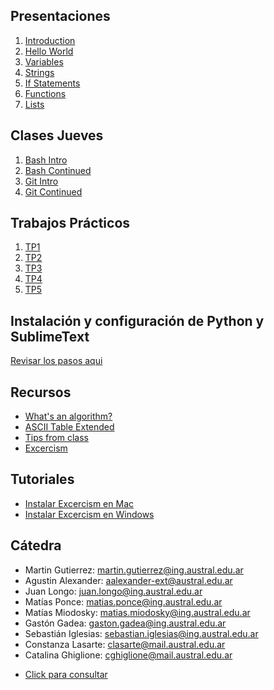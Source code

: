 ## Presentaciones
1. [Introduction](introduction)
2. [Hello World](hello-world)
3. [Variables](variables)
4. [Strings](strings)
5. [If Statements](ifs)
6. [Functions](functions)
7. [Lists](lists)
<!-- 8. [Loops](loops) -->
<!-- 9. [Recursion](recursion) -->
<!-- 10. [Objects & Classes](objects) -->
<!-- 12. [List Comprehension & Plots](listsplots) -->
<!-- 11. [Java Adapter](java) -->

## Clases Jueves
1. [Bash Intro](bash-intro)
2. [Bash Continued](bash-continue)
3. [Git Intro](git-intro)
4. [Git Continued](git-continue)

## Trabajos Prácticos

1. [TP1](practice/1)
2. [TP2](practice/2)
3. [TP3](practice/3)
4. [TP4](practice/4)
5. [TP5](practice/5)
<!-- 6. [TP6](practice/6) -->
<!-- 7. [TP7](practice/7) -->
<!-- 8. [TP8](practice/8) -->

<!-- ## Parciales y Anuncios -->

<!-- * Lunes 19/09: Primer parcial -->
<!-- * Lunes 14/11: Segundo parcial -->

## Instalación y configuración de Python y SublimeText
[Revisar los pasos  aqui](utils/installation)

<!-- ## Clase de consulta -->

<!-- Todos los jueves a las 16.30 en el Aula B1.1 los esperan Sofía y Constanza. -->

<!-- ## Ejemplos -->

<!-- - [Objecto Marker](resources/marker) -->
<!-- - [Objecto Bicycle](resources/bicycle) -->
<!-- - [Multi Array](resources/multiarray) -->
<!-- - [Tester.java](resources/Tester.java) -->
<!-- - [Pen.java](resources/Pen.java) -->
<!-- - [ArraySamples.java](resources/ArraySamples.java) -->
<!-- - [Factorial.java](resources/Factorial.java) -->

<!-- ## Repaso Parcial

* [Ejercicios](resources/parcial)
 -->

<!-- ## Cartelera -->

<!-- * [Final Cartelera](resources/cartelera) -->

## Recursos

* [What's an algorithm?](https://www.youtube.com/watch?v=6hfOvs8pY1k)
* [ASCII Table Extended](https://computersciencewiki.org/images/3/3d/Ascii_table.png)
* [Tips from class](resources/hoja_tips.pdf)
* [Excercism](http://facultaddeingenieria.duckdns.org)
<!-- * [Programa](https://drive.google.com/file/d/1mvKoX8RAQVYJUuPx-i6xQQl2XdBYNCOu/view?usp=sharing) -->
<!-- - [Clase Scanner.java](resources/scanner) -->
<!-- * [The Java Tutorials](https://docs.oracle.com/javase/tutorial/) -->


## Tutoriales 

* [Instalar Excercism en Mac ](https://youtu.be/H6GWUV-z_Gw)
* [Instalar Excercism en Windows ](https://youtu.be/G1O5li7LxKU)


## Cátedra
* Martin Gutierrez: [martin.gutierrez@ing.austral.edu.ar](mailto:martin.gutierrez@ing.austral.edu.ar)
* Agustin Alexander: [aalexander-ext@austral.edu.ar](mailto:aalexander-ext@austral.edu.ar)
* Juan Longo: [juan.longo@ing.austral.edu.ar](mailto:juan.longo@ing.austral.edu.ar)
* Matías Ponce: [matias.ponce@ing.austral.edu.ar](mailto:matias.ponce@ing.austral.edu.ar)
* Matías Miodosky: [matias.miodosky@ing.austral.edu.ar](matias.miodosky@ing.austral.edu.ar)
* Gastón Gadea: [gaston.gadea@ing.austral.edu.ar](gaston.gadea@ing.austral.edu.ar)
* Sebastián Iglesias: [sebastian.iglesias@ing.austral.edu.ar](sebastian.iglesias@ing.austral.edu.ar)
* Constanza Lasarte: [clasarte@mail.austral.edu.ar](clasarte@mail.austral.edu.ar)
* Catalina Ghiglione: [cghiglione@mail.austral.edu.ar](cghiglione@mail.austral.edu.ar)

<!-- * Sofía Sidañez: [sofia.sidanez@ing.austral.edu.ar](mailto:sofia.sidanez@ing.austral.edu.ar) -->
<!-- * Constanza Lasarte: [constanza.lasarte@ing.austral.edu.ar](mailto:constanza.lasarte@ing.austral.edu.ar) -->

* [Click para consultar](mailto:juan.longo@ing.austral.edu.ar,matias.ponce@ing.austral.edu.ar,matias.miodosky@ing.austral.edu.ar,gaston.gadea@ing.austral.edu.ar?subject=Consulta)

